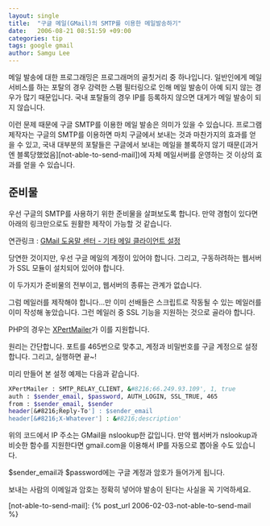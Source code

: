 ```yaml
---
layout: single
title:  "구글 메일(GMail)의 SMTP를 이용한 메일발송하기"
date:   2006-08-21 08:51:59 +09:00
categories: tip
tags: google gmail
author: Samgu Lee
---
```

메일 발송에 대한 프로그래밍은 프로그래머의 골칫거리 중 하나입니다. 일반인에게 메일 서비스를 하는 포탈의 경우 강력한 스팸 필터링으로 인해 메일 발송이 아예 되지 않는 경우가 많기 때문입니다. 국내 포탈들의 경우 IP를 등록하지 않으면 대게가 메일 발송이 되지 않습니다.

이런 문제 때문에 구글 SMTP를 이용한 메일 발송은 의미가 있을 수 있습니다. 프로그램 제작자는 구글의 SMTP를 이용하면 마치 구글에서 보내는 것과 마찬가지의 효과를 얻을 수 있고, 국내 대부분의 포탈들은 구글에서 보내는 메일을 블록하지 않기 때문([과거엔 블록당했었음][not-able-to-send-mail])에 자체 메일서버를 운영하는 것 이상의 효과를 얻을 수 있습니다.

## 준비물

우선 구글의 SMTP를 사용하기 위한 준비물을 살펴보도록 합니다. 만약 경험이 있다면 아래의 링크만으로도 원활한 제작이 가능할 것 같습니다.

연관링크 : [GMail 도움말 센터 - 기타 메일 클라이언트 설정](http://mail.google.com/support/bin/answer.py?answer=13287&query=smtp&topic=&type=f&ctx=search)

당연한 것이지만, 우선 구글 메일의 계정이 있어야 합니다. 그리고, 구동하려하는 웹서버가 SSL 모듈이 설치되어 있어야 합니다.

이 두가지가 준비물의 전부이고, 웹서버의 종류는 관계가 없습니다.

그럼 메일러를 제작해야 합니다...만 이미 선배들은 스크립트로 작동될 수 있는 메일러를 이미 작성해 놓았습니다. 그런 메일러 중 SSL 기능을 지원하는 것으로 골라야 합니다.

PHP의 경우는 [XPertMailer](http://xpertmailer.sourceforge.net/)가 이를 지원합니다.

원리는 간단합니다. 포트를 465번으로 맞추고, 계정과 비밀번호를 구글 계정으로 설정합니다. 그리고, 실행하면 끝~!

미리 만들어 본 설정 예제는 다음과 같습니다.

```sh
XPertMailer : SMTP_RELAY_CLIENT, &#8216;66.249.93.109', 1, true
auth : $sender_email, $password, AUTH_LOGIN, SSL_TRUE, 465
from : $sender_email, $sender
header[&#8216;Reply-To'] : $sender_email
header[&#8216;X-Whatever'] : &#8216;description'
```

위의 코드에서 IP 주소는 GMail을 nslookup한 값입니다. 만약 웹서버가 nslookup과 비슷한 함수를 지원한다면 gmail.com을 이용해서 IP를 자동으로 뽑아올 수도 있습니다.

$sender_email과 $password에는 구글 계정과 암호가 들어가게 됩니다.

보내는 사람의 이메일과 암호는 정확히 넣어야 발송이 된다는 사실을 꼭 기억하세요.

[not-able-to-send-mail]: {% post_url 2006-02-03-not-able-to-send-mail %}
